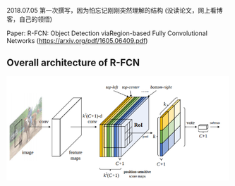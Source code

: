 2018.07.05  第一次撰写，因为怕忘记刚刚突然理解的结构 (没读论文，网上看博客，自己的领悟)

Paper: R-FCN: Object Detection viaRegion-based Fully Convolutional Networks (https://arxiv.org/pdf/1605.06409.pdf)

## Overall architecture of R-FCN
![Overall architecture of R-FCN](image/R-FCN1.png)
